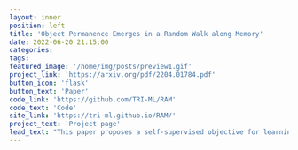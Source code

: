 ```yaml
---
layout: inner
position: left
title: 'Object Permanence Emerges in a Random Walk along Memory'
date: 2022-06-20 21:15:00
categories:
tags: 
featured_image: '/home/img/posts/preview1.gif'
project_link: 'https://arxiv.org/pdf/2204.01784.pdf'
button_icon: 'flask'
button_text: 'Paper'
code_link: 'https://github.com/TRI-ML/RAM'
code_text: 'Code'
site_link: 'https://tri-ml.github.io/RAM/'
project_text: 'Project page' 
lead_text: "This paper proposes a self-supervised objective for learning representations that localize objects under occlusion - a property known as object permanence. A central question is the choice of learning signal in cases of total occlusion. Rather than directly supervising the locations of invisible objects, we propose a self-supervised objective that requires neither human annotation, nor assumptions about object dynamics."
---
```

